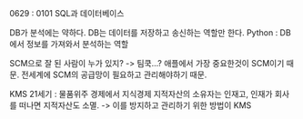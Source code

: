 


0629 : 0101 SQL과 데이터베이스

DB가 분석에는 약하다. DB는 데이터를 저장하고 송신하는 역할만 한다.
Python : DB에서 정보를 가져와서 분석하는 역할

SCM으로 잘 된 사람이 누가 있지? -> 팀쿡...? 애플에서 가장 중요한것이 SCM이기 때문. 전세계에 SCM의 공급망이 필요하고 관리해야하기 때문. 

KMS
21세기 : 물품위주 경제에서 지식경제
지적자산의 소유자는 인재고, 인재가 회사를 떠나면 지적자산도 소멸. -> 이를 방지하고 관리하기 위한 방법이 KMS